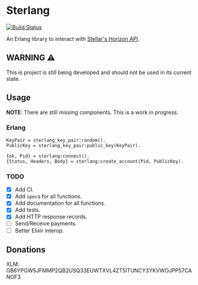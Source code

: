 # Sterlang

[![Build Status](https://travis-ci.org/Viddi/erlang-stellar-sdk.svg?branch=master)](https://travis-ci.org/Viddi/erlang-stellar-sdk)

An Erlang library to interact with [Stellar's Horizon API](https://github.com/stellar/go/tree/master/services/horizon).

## WARNING :warning:

This is project is still being developed and should not be used in its current state.

## Usage

**NOTE**: There are still missing components. This is a work in progress.

### Erlang

```
KeyPair = sterlang_key_pair:random().
PublicKey = sterlang_key_pair:public_key(KeyPair).

{ok, Pid} = sterlang:connect().
{Status, Headers, Body} = sterlang:create_account(Pid, PublicKey).
```

### TODO

- [X] Add CI.
- [X] Add `spec`s for all functions.
- [X] Add documentation for all functions.
- [X] Add tests.
- [X] Add HTTP response records.
- [ ] Send/Receive payments.
- [ ] Better Elixir interop.

## Donations

XLM: GB6YPGW5JFMMP2QB2USQ33EUWTXVL4ZT5ITUNCY3YKVWOJPP57CANOF3
